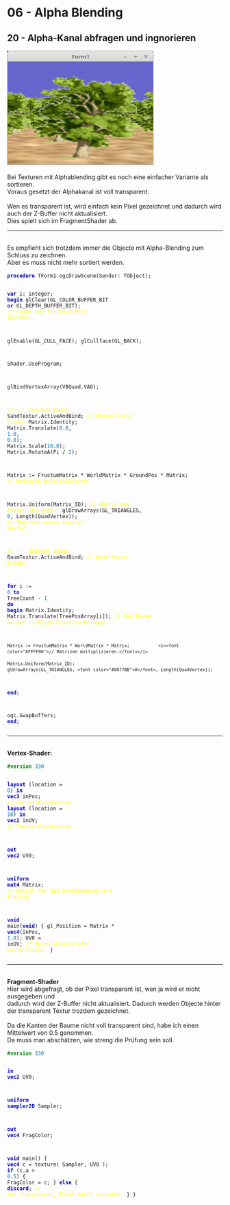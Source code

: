 <!DOCTYPE html>
<html>
    <b><h1>06 - Alpha Blending</h1></b>
    <b><h2>20 - Alpha-Kanal abfragen und ingnorieren</h2></b>
<img src="image.png" alt="Selfhtml"><br><br>
Bei Texturen mit Alphablending gibt es noch eine einfacher Variante als sortieren.<br>
Voraus gesetzt der Alphakanal ist voll transparent.<br>
<br>
Wen es transparent ist, wird einfach kein Pixel gezeichnet und dadurch wird auch der Z-Buffer nicht aktualisiert.<br>
Dies spielt sich im FragmentShader ab.<br>
<hr><br>
Es empfieht sich trotzdem immer die Objecte mit Alpha-Blending zum Schluss zu zeichnen.<br>
Aber es muss nicht mehr sortiert werden.<br>
<pre><code><b><font color="0000BB">procedure</font></b> TForm1.ogcDrawScene(Sender: TObject);

<b><font color="0000BB">var</font></b>
  i: integer;
<b><font color="0000BB">begin</font></b>
  glClear(GL_COLOR_BUFFER_BIT <b><font color="0000BB">or</font></b> GL_DEPTH_BUFFER_BIT);        <i><font color="#FFFF00">// Frame und Tiefen-Puffer löschen.</font></i>

  glEnable(GL_CULL_FACE);
  glCullface(GL_BACK);

  Shader.UseProgram;

  glBindVertexArray(VBQuad.VAO);

  <i><font color="#FFFF00">// --- Zeichne Boden</font></i>
  SandTextur.ActiveAndBind;                                   <i><font color="#FFFF00">// Boden-Textur binden</font></i>
  Matrix.Identity;
  Matrix.Translate(<font color="#0077BB">0</font>.<font color="#0077BB">0</font>, <font color="#0077BB">1</font>.<font color="#0077BB">0</font>, <font color="#0077BB">0</font>.<font color="#0077BB">0</font>);
  Matrix.Scale(<font color="#0077BB">10</font>.<font color="#0077BB">0</font>);
  Matrix.RotateA(Pi / <font color="#0077BB">2</font>);

  Matrix := FrustumMatrix * WorldMatrix * GroundPos * Matrix; <i><font color="#FFFF00">// Matrizen multiplizieren.</font></i>

  Matrix.Uniform(Matrix_ID);                                  <i><font color="#FFFF00">// Matrix dem Shader übergeben.</font></i>
  glDrawArrays(GL_TRIANGLES, <font color="#0077BB">0</font>, Length(QuadVertex));          <i><font color="#FFFF00">// Zeichnet einen kleinen Würfel.</font></i>

  <i><font color="#FFFF00">// --- Zeichne Bäume</font></i>
  BaumTextur.ActiveAndBind;                                   <i><font color="#FFFF00">// Baum-Textur binden</font></i>

  <b><font color="0000BB">for</font></b> i := <font color="#0077BB">0</font> <b><font color="0000BB">to</font></b> TreeCount - <font color="#0077BB">1</font> <b><font color="0000BB">do</font></b> <b><font color="0000BB">begin</font></b>
    Matrix.Identity;
    Matrix.Translate(TreePosArray[i]);                        <i><font color="#FFFF00">// Die Bäume an die richtige Position bringen</font></i>

    Matrix := FrustumMatrix * WorldMatrix * Matrix;           <i><font color="#FFFF00">// Matrizen multiplizieren.</font></i>

    Matrix.Uniform(Matrix_ID);
    glDrawArrays(GL_TRIANGLES, <font color="#0077BB">0</font>, Length(QuadVertex));
  <b><font color="0000BB">end</font></b>;

  ogc.SwapBuffers;
<b><font color="0000BB">end</font></b>;</pre></code>
<hr><br>
<b>Vertex-Shader:</b><br>
<pre><code><b><font color="#008800">#version</font></b> <font color="#0077BB">330</font>

<b><font color="0000BB">layout</font></b> (location =  <font color="#0077BB">0</font>) <b><font color="0000BB">in</font></b> <b><font color="0000BB">vec3</font></b> inPos; <i><font color="#FFFF00">// Vertex-Koordinaten</font></i>
<b><font color="0000BB">layout</font></b> (location = <font color="#0077BB">10</font>) <b><font color="0000BB">in</font></b> <b><font color="0000BB">vec2</font></b> inUV;  <i><font color="#FFFF00">// Textur-Koordinaten</font></i>

<b><font color="0000BB">out</font></b> <b><font color="0000BB">vec2</font></b> UV0;

<b><font color="0000BB">uniform</font></b> <b><font color="0000BB">mat4</font></b> Matrix;                  <i><font color="#FFFF00">// Matrix für die Drehbewegung und Frustum.</font></i>

<b><font color="0000BB">void</font></b> main(<b><font color="0000BB">void</font></b>)
{
  gl_Position = Matrix * <b><font color="0000BB">vec4</font></b>(inPos, <font color="#0077BB">1</font>.<font color="#0077BB">0</font>);
  UV0         = inUV;                 <i><font color="#FFFF00">// Textur-Koordinaten weiterleiten.</font></i>
}
</pre></code>
<hr><br>
<b>Fragment-Shader</b><br>
Hier wird abgefragt, ob der Pixel transparent ist, wen ja wird er nicht ausgegeben und<br>
dadurch wird der Z-Buffer nicht aktualisiert. Dadurch werden Objecte hinter der transparent Textur trozdem gezeichnet.<br>
<br>
Da die Kanten der Baume nicht voll transparent sind, habe ich einen Mittelwert von 0.5 genommen.<br>
Da muss man abschätzen, wie streng die Prüfung sein soll.<br>
<pre><code><b><font color="#008800">#version</font></b> <font color="#0077BB">330</font>

<b><font color="0000BB">in</font></b> <b><font color="0000BB">vec2</font></b> UV0;

<b><font color="0000BB">uniform</font></b> <b><font color="0000BB">sampler2D</font></b> Sampler;

<b><font color="0000BB">out</font></b> <b><font color="0000BB">vec4</font></b> FragColor;

<b><font color="0000BB">void</font></b> main()
{
  <b><font color="0000BB">vec4</font></b> c = texture( Sampler, UV0 );
  <b><font color="0000BB">if</font></b> (c.a > <font color="#0077BB">0</font>.<font color="#0077BB">5</font>) {
    FragColor =  c;
  } <b><font color="0000BB">else</font></b> {
    <b><font color="0000BB">discard</font></b>; <i><font color="#FFFF00">// Wen transparent, Pixel nicht ausgeben.</font></i>
  }
}
</pre></code>

</html>
